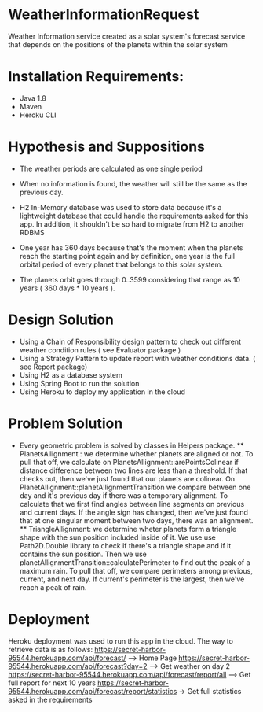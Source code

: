 # WeatherInformationRequest
Weather Information service created as a solar system's forecast service that depends on the positions of the planets within the solar system

# Installation Requirements:
 - Java 1.8
 - Maven
 - Heroku CLI


# Hypothesis and Suppositions

* The weather periods are calculated as one single period 

* When no information is found, the weather will still be
the same as the previous day. 

* H2 In-Memory database was used to store data because it's a lightweight database that could handle the requirements asked
for this app. In addition, it shouldn't be so hard to migrate from H2 to another RDBMS

* One year has 360 days because that's the moment when the planets
reach the starting point again and by definition, one year is the
full orbital period of every planet that belongs to this solar system.

* The planets orbit goes through 0..3599 considering that range as 10 years ( 360 days * 10 years ).

  

# Design Solution

* Using a Chain of Responsibility design pattern to check out
different weather condition rules ( see Evaluator package )
* Using a Strategy Pattern to update report with weather conditions
data. ( see Report package)
* Using H2 as a database system
* Using Spring Boot to run the solution
* Using Heroku to deploy my application in the cloud

# Problem Solution

* Every geometric problem is solved by classes in Helpers package. 
  ** PlanetsAllignment : we determine whether planets are aligned or not. To pull that off, we calculate on PlanetsAllignment::arePointsColinear if distance difference between two lines are less than a threshold. If that checks out, then we've just found that our planets are colinear. On PlanetAllignment::planetAllignmentTransition we compare between one day and it's previous day if there was a temporary alignment. To calculate that we first find angles between line segments on previous and current days. If the angle sign has changed, then we've just found that at one singular moment between two days, there was an alignment.
  ** TriangleAllignment: we determine wheter planets form a triangle shape with the sun position included inside of it. We use use Path2D.Double library to check if there's a triangle shape and if it contains the sun position. Then we use planetAllignmentTransition::calculatePerimeter to find out the peak of a maximum rain. To pull that off, we compare perimeters among previous, current, and next day. If current's perimeter is the largest, then we've reach a peak of rain.
   
# Deployment
 
  Heroku deployment was used to run this app in the cloud. The way to retrieve data is as follows:
       https://secret-harbor-95544.herokuapp.com/api/forecast/   --> Home Page
       https://secret-harbor-95544.herokuapp.com/api/forecast?day=2 --> Get weather on day 2
       https://secret-harbor-95544.herokuapp.com/api/forecast/report/all --> Get full report for next 10 years 
       https://secret-harbor-95544.herokuapp.com/api/forecast/report/statistics -> Get full statistics asked in the requirements
       
    



